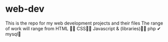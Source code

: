 # web-dev
This is the repo for my web development projects and their files
The range of work will range from 
HTML 🐱‍🚀
CSS🐱‍🐉
Javascript & (libraries)🐱‍🏍
php ✔
mysql🎉
